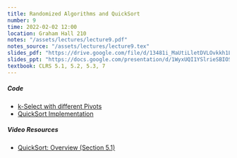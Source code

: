 ```yaml
---
title: Randomized Algorithms and QuickSort
number: 9
time: 2022-02-02 12:00
location: Graham Hall 210
notes: "/assets/lectures/lecture9.pdf"
notes_source: "/assets/lectures/lecture9.tex"
slides_pdf: "https://drive.google.com/file/d/13481i_MaUtiLletDVLOvkkh1Lr45tAzf/view?usp=sharing"
slides_ppt: "https://docs.google.com/presentation/d/1WyxUQI1YSlrieSBIOSxEwxUfKCNuhNP1JXwpPV5ir0g/edit?usp=sharing"
textbook: CLRS 5.1, 5.2, 5.3, 7
---
```


##### Code
- [k-Select with different Pivots](https://replit.com/@laperez94/k-Select-With-Different-Pivots)
- [QuickSort Implementation](https://replit.com/@laperez94/QuickSort)

##### Video Resources
- [QuickSort: Overview (Section 5.1)](https://www.youtube.com/watch?v=ETo1cpLN7kk&list=PLEGCF-WLh2RLHqXx6-GZr_w7LgqKDXxN_&index=24)
